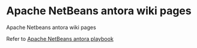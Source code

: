 # Apache NetBeans antora wiki pages

Apache Netbeans antora wiki pages

Refer to [Apache NetBeans antora playbook](https://github.com/apache/netbeans-antora)
